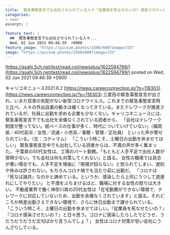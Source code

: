 ```yaml
---
title:  緊急事態宣言でも出社させられている人々「従業員を死なせたいの? 感染させたいの? って思う」  
categories:
- news
excerpt: |
  
feature_text: |
  ##  緊急事態宣言でも出社させられている人々...
  Wed, 02 Jun 2021 09:46:39  +0900
feature_image: "https://picsum.photos/2560/600?image=733"
image: "https://picsum.photos/2560/600?image=733"
---
```


[https://asahi.5ch.net/test/read.cgi/newsplus/1622594799/](https://asahi.5ch.net/test/read.cgi/newsplus/1622594799/)
posted on Wed, 02 Jun 2021 09:46:39  +0900

<!--more-->

キャリコネニュース2021.6.2 [https://news.careerconnection.jp/?p=118303](https://news.careerconnection.jp/?p=118303) 三度目の緊急事態宣言が出され、いまだ収束の気配がない新型コロナウイルス。これまでの緊急事態宣言時と比べ、人々の外出自粛の動きは緩くなってきている。またテレワークが推進されているが、社員に出勤を求める企業も少なくない。キャリコネニュースには、緊急事態宣言下でも出社を余儀なくされている読者から、 「会社はテレワーク制度が整ってない。紙ベースの仕事が多く、時代についていけていない」（福岡県／40代前半／女性／流通・小売系／事務・管理／正社員） といった声が寄せられている。（文：コティマム） 「こういう時こそ、土曜日の出勤を休ませてほしい」 緊急事態宣言中でも出社している読者からは、不満の声が多く集まった。 千葉県の50代女性は、工場のパート勤務。「もともと人手不足で出社人数が常時少ない。でも会社は何も対策してくれない」と語る。 女性の職場では具合が悪い場合でも、人手不足を理由に『現場が回らない』と怒られてしまい、遅刻や休みは許されない。もちろんコロナ禍でも当たり前に出勤だ。 「コロナは『死なば諸共』なのかと諦めている。というか、感染したら上司にうつして道連れにしてやりたい」 と不満をぶちまけるほど、職場に対する女性の怒りは大きい。 不動産業界で働く神奈川県の20代女性は「在宅勤務ができない環境で、テレワークに対応していないため、出勤を余儀なくされています」と語る。それどころか時差出勤さえできない環境で、さらに休日出勤まで課せられている。 「こういう時こそ、土曜日の出勤を休ませてほしい。『従業員を死なせたいの？』『コロナ感染させたいの？』と日々思う。コロナに感染したらしたでどうせ、うだうだうだうだ文句ばかり言うんでしょ？」 女性はコロナ対策が甘い会社にうんざりしている。
